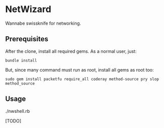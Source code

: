 # NetWizard

Wannabe swissknife for networking.

## Prerequisites

After the clone, install all required gems.
As a normal user, just:

```
bundle install
```

But, since many command must run as root, install all gems as root too:

```
sudo gem install packetfu require_all coderay method-source pry slop method_source
```

## Usage

./nwshell.rb

[TODO]
